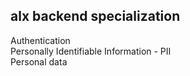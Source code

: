 ## alx backend specialization
Authentication\
Personally Identifiable Information - PII\
Personal data

